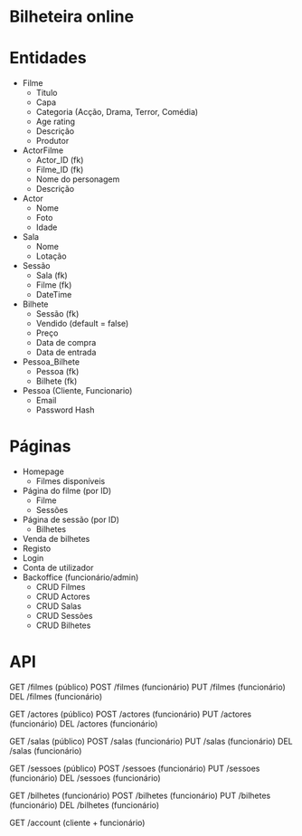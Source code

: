 # Bilheteira online

# Entidades
- Filme
    - Titulo
    - Capa
    - Categoria (Acção, Drama, Terror, Comédia)
    - Age rating
    - Descrição
    - Produtor
- ActorFilme
    - Actor_ID (fk)
    - Filme_ID (fk)
    - Nome do personagem
    - Descrição
- Actor
    - Nome
    - Foto
    - Idade
- Sala
    - Nome
    - Lotação
- Sessão
    - Sala (fk)
    - Filme (fk)
    - DateTime
- Bilhete
    - Sessão (fk)
    - Vendido (default = false)
    - Preço
    - Data de compra
    - Data de entrada
- Pessoa_Bilhete
    - Pessoa (fk)
    - Bilhete (fk)
- Pessoa (Cliente, Funcionario)
    - Email
    - Password Hash

# Páginas
- Homepage
    - Filmes disponíveis
- Página do filme (por ID)
    - Filme
    - Sessões
- Página de sessão (por ID)
    - Bilhetes
- Venda de bilhetes
- Registo
- Login
- Conta de utilizador
- Backoffice (funcionário/admin)
    - CRUD Filmes
    - CRUD Actores
    - CRUD Salas
    - CRUD Sessões
    - CRUD Bilhetes

# API
GET /filmes (público)
POST /filmes (funcionário)
PUT /filmes (funcionário)
DEL /filmes (funcionário)

GET /actores (público)
POST /actores (funcionário)
PUT /actores (funcionário)
DEL /actores (funcionário)

GET /salas (público)
POST /salas (funcionário)
PUT /salas (funcionário)
DEL /salas (funcionário)

GET /sessoes (público)
POST /sessoes (funcionário)
PUT /sessoes (funcionário)
DEL /sessoes (funcionário)

GET /bilhetes (funcionário)
POST /bilhetes (funcionário)
PUT /bilhetes (funcionário)
DEL /bilhetes (funcionário)

GET /account (cliente + funcionário)
